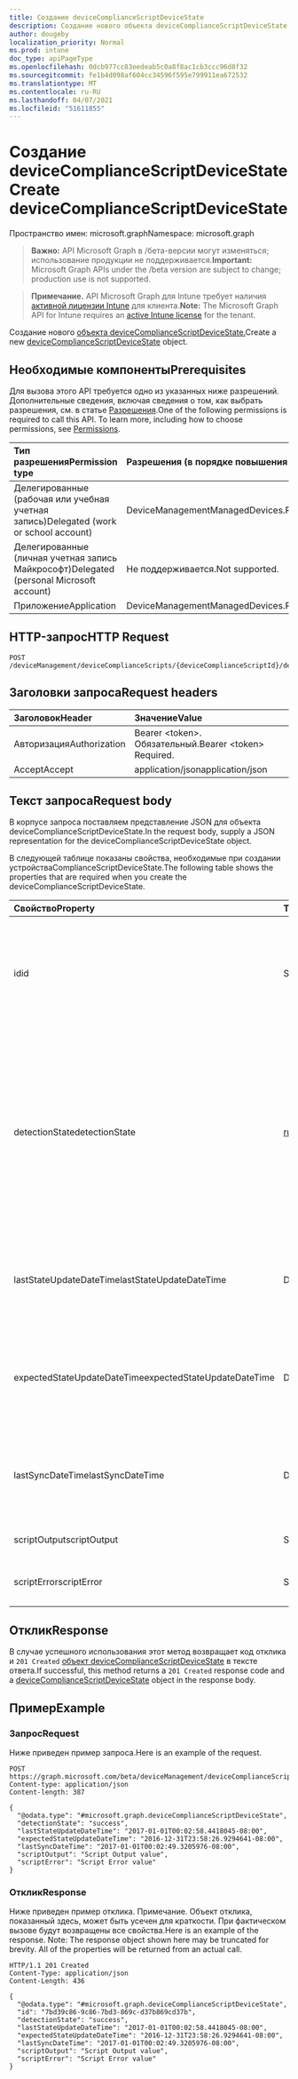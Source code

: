 ```yaml
---
title: Создание deviceComplianceScriptDeviceState
description: Создание нового объекта deviceComplianceScriptDeviceState.
author: dougeby
localization_priority: Normal
ms.prod: intune
doc_type: apiPageType
ms.openlocfilehash: 0dcb977cc83eedeab5c0a8f8ac1cb3ccc96d8f32
ms.sourcegitcommit: fe1b4d098af604cc34596f595e799911ea672532
ms.translationtype: MT
ms.contentlocale: ru-RU
ms.lasthandoff: 04/07/2021
ms.locfileid: "51611855"
---
```

# <a name="create-devicecompliancescriptdevicestate"></a><span data-ttu-id="03695-103">Создание deviceComplianceScriptDeviceState</span><span class="sxs-lookup"><span data-stu-id="03695-103">Create deviceComplianceScriptDeviceState</span></span>

<span data-ttu-id="03695-104">Пространство имен: microsoft.graph</span><span class="sxs-lookup"><span data-stu-id="03695-104">Namespace: microsoft.graph</span></span>

> <span data-ttu-id="03695-105">**Важно:** API Microsoft Graph в /бета-версии могут изменяться; использование продукции не поддерживается.</span><span class="sxs-lookup"><span data-stu-id="03695-105">**Important:** Microsoft Graph APIs under the /beta version are subject to change; production use is not supported.</span></span>

> <span data-ttu-id="03695-106">**Примечание.** API Microsoft Graph для Intune требует наличия [активной лицензии Intune](https://go.microsoft.com/fwlink/?linkid=839381) для клиента.</span><span class="sxs-lookup"><span data-stu-id="03695-106">**Note:** The Microsoft Graph API for Intune requires an [active Intune license](https://go.microsoft.com/fwlink/?linkid=839381) for the tenant.</span></span>

<span data-ttu-id="03695-107">Создание нового [объекта deviceComplianceScriptDeviceState.](../resources/intune-devices-devicecompliancescriptdevicestate.md)</span><span class="sxs-lookup"><span data-stu-id="03695-107">Create a new [deviceComplianceScriptDeviceState](../resources/intune-devices-devicecompliancescriptdevicestate.md) object.</span></span>

## <a name="prerequisites"></a><span data-ttu-id="03695-108">Необходимые компоненты</span><span class="sxs-lookup"><span data-stu-id="03695-108">Prerequisites</span></span>
<span data-ttu-id="03695-p101">Для вызова этого API требуется одно из указанных ниже разрешений. Дополнительные сведения, включая сведения о том, как выбрать разрешения, см. в статье [Разрешения](/graph/permissions-reference).</span><span class="sxs-lookup"><span data-stu-id="03695-p101">One of the following permissions is required to call this API. To learn more, including how to choose permissions, see [Permissions](/graph/permissions-reference).</span></span>

|<span data-ttu-id="03695-111">Тип разрешения</span><span class="sxs-lookup"><span data-stu-id="03695-111">Permission type</span></span>|<span data-ttu-id="03695-112">Разрешения (в порядке повышения привилегий)</span><span class="sxs-lookup"><span data-stu-id="03695-112">Permissions (from least to most privileged)</span></span>|
|:---|:---|
|<span data-ttu-id="03695-113">Делегированные (рабочая или учебная учетная запись)</span><span class="sxs-lookup"><span data-stu-id="03695-113">Delegated (work or school account)</span></span>|<span data-ttu-id="03695-114">DeviceManagementManagedDevices.ReadWrite.All</span><span class="sxs-lookup"><span data-stu-id="03695-114">DeviceManagementManagedDevices.ReadWrite.All</span></span>|
|<span data-ttu-id="03695-115">Делегированные (личная учетная запись Майкрософт)</span><span class="sxs-lookup"><span data-stu-id="03695-115">Delegated (personal Microsoft account)</span></span>|<span data-ttu-id="03695-116">Не поддерживается.</span><span class="sxs-lookup"><span data-stu-id="03695-116">Not supported.</span></span>|
|<span data-ttu-id="03695-117">Приложение</span><span class="sxs-lookup"><span data-stu-id="03695-117">Application</span></span>|<span data-ttu-id="03695-118">DeviceManagementManagedDevices.ReadWrite.All</span><span class="sxs-lookup"><span data-stu-id="03695-118">DeviceManagementManagedDevices.ReadWrite.All</span></span>|

## <a name="http-request"></a><span data-ttu-id="03695-119">HTTP-запрос</span><span class="sxs-lookup"><span data-stu-id="03695-119">HTTP Request</span></span>
<!-- {
  "blockType": "ignored"
}
-->
``` http
POST /deviceManagement/deviceComplianceScripts/{deviceComplianceScriptId}/deviceRunStates
```

## <a name="request-headers"></a><span data-ttu-id="03695-120">Заголовки запроса</span><span class="sxs-lookup"><span data-stu-id="03695-120">Request headers</span></span>
|<span data-ttu-id="03695-121">Заголовок</span><span class="sxs-lookup"><span data-stu-id="03695-121">Header</span></span>|<span data-ttu-id="03695-122">Значение</span><span class="sxs-lookup"><span data-stu-id="03695-122">Value</span></span>|
|:---|:---|
|<span data-ttu-id="03695-123">Авторизация</span><span class="sxs-lookup"><span data-stu-id="03695-123">Authorization</span></span>|<span data-ttu-id="03695-124">Bearer &lt;token&gt;. Обязательный.</span><span class="sxs-lookup"><span data-stu-id="03695-124">Bearer &lt;token&gt; Required.</span></span>|
|<span data-ttu-id="03695-125">Accept</span><span class="sxs-lookup"><span data-stu-id="03695-125">Accept</span></span>|<span data-ttu-id="03695-126">application/json</span><span class="sxs-lookup"><span data-stu-id="03695-126">application/json</span></span>|

## <a name="request-body"></a><span data-ttu-id="03695-127">Текст запроса</span><span class="sxs-lookup"><span data-stu-id="03695-127">Request body</span></span>
<span data-ttu-id="03695-128">В корпусе запроса поставляем представление JSON для объекта deviceComplianceScriptDeviceState.</span><span class="sxs-lookup"><span data-stu-id="03695-128">In the request body, supply a JSON representation for the deviceComplianceScriptDeviceState object.</span></span>

<span data-ttu-id="03695-129">В следующей таблице показаны свойства, необходимые при создании устройстваComplianceScriptDeviceState.</span><span class="sxs-lookup"><span data-stu-id="03695-129">The following table shows the properties that are required when you create the deviceComplianceScriptDeviceState.</span></span>

|<span data-ttu-id="03695-130">Свойство</span><span class="sxs-lookup"><span data-stu-id="03695-130">Property</span></span>|<span data-ttu-id="03695-131">Тип</span><span class="sxs-lookup"><span data-stu-id="03695-131">Type</span></span>|<span data-ttu-id="03695-132">Описание</span><span class="sxs-lookup"><span data-stu-id="03695-132">Description</span></span>|
|:---|:---|:---|
|<span data-ttu-id="03695-133">id</span><span class="sxs-lookup"><span data-stu-id="03695-133">id</span></span>|<span data-ttu-id="03695-134">String</span><span class="sxs-lookup"><span data-stu-id="03695-134">String</span></span>|<span data-ttu-id="03695-135">Ключ состояния состояния скрипта устройства устройства.</span><span class="sxs-lookup"><span data-stu-id="03695-135">Key of the device compliance script device state entity.</span></span> <span data-ttu-id="03695-136">Это свойство доступно только для чтения.</span><span class="sxs-lookup"><span data-stu-id="03695-136">This property is read-only.</span></span>|
|<span data-ttu-id="03695-137">detectionState</span><span class="sxs-lookup"><span data-stu-id="03695-137">detectionState</span></span>|[<span data-ttu-id="03695-138">runState</span><span class="sxs-lookup"><span data-stu-id="03695-138">runState</span></span>](../resources/intune-devices-runstate.md)|<span data-ttu-id="03695-139">Состояние обнаружения из последнего выполнения скрипта соответствия требованиям устройства.</span><span class="sxs-lookup"><span data-stu-id="03695-139">Detection state from the lastest device compliance script execution.</span></span> <span data-ttu-id="03695-140">Возможные значения: `unknown`, `success`, `fail`, `scriptError`, `pending`, `notApplicable`.</span><span class="sxs-lookup"><span data-stu-id="03695-140">Possible values are: `unknown`, `success`, `fail`, `scriptError`, `pending`, `notApplicable`.</span></span>|
|<span data-ttu-id="03695-141">lastStateUpdateDateTime</span><span class="sxs-lookup"><span data-stu-id="03695-141">lastStateUpdateDateTime</span></span>|<span data-ttu-id="03695-142">DateTimeOffset</span><span class="sxs-lookup"><span data-stu-id="03695-142">DateTimeOffset</span></span>|<span data-ttu-id="03695-143">Последний период выполнения сценария соответствия требованиям устройства</span><span class="sxs-lookup"><span data-stu-id="03695-143">The last timestamp of when the device compliance script executed</span></span>|
|<span data-ttu-id="03695-144">expectedStateUpdateDateTime</span><span class="sxs-lookup"><span data-stu-id="03695-144">expectedStateUpdateDateTime</span></span>|<span data-ttu-id="03695-145">DateTimeOffset</span><span class="sxs-lookup"><span data-stu-id="03695-145">DateTimeOffset</span></span>|<span data-ttu-id="03695-146">Следующий период выполнения сценария соответствия требованиям к устройству</span><span class="sxs-lookup"><span data-stu-id="03695-146">The next timestamp of when the device compliance script is expected to execute</span></span>|
|<span data-ttu-id="03695-147">lastSyncDateTime</span><span class="sxs-lookup"><span data-stu-id="03695-147">lastSyncDateTime</span></span>|<span data-ttu-id="03695-148">DateTimeOffset</span><span class="sxs-lookup"><span data-stu-id="03695-148">DateTimeOffset</span></span>|<span data-ttu-id="03695-149">Последний раз, когда расширение управления Intune синхронизировали с Intune</span><span class="sxs-lookup"><span data-stu-id="03695-149">The last time that Intune Managment Extension synced with Intune</span></span>|
|<span data-ttu-id="03695-150">scriptOutput</span><span class="sxs-lookup"><span data-stu-id="03695-150">scriptOutput</span></span>|<span data-ttu-id="03695-151">String</span><span class="sxs-lookup"><span data-stu-id="03695-151">String</span></span>|<span data-ttu-id="03695-152">Выход сценария обнаружения</span><span class="sxs-lookup"><span data-stu-id="03695-152">Output of the detection script</span></span>|
|<span data-ttu-id="03695-153">scriptError</span><span class="sxs-lookup"><span data-stu-id="03695-153">scriptError</span></span>|<span data-ttu-id="03695-154">String</span><span class="sxs-lookup"><span data-stu-id="03695-154">String</span></span>|<span data-ttu-id="03695-155">Ошибка из сценария обнаружения</span><span class="sxs-lookup"><span data-stu-id="03695-155">Error from the detection script</span></span>|



## <a name="response"></a><span data-ttu-id="03695-156">Отклик</span><span class="sxs-lookup"><span data-stu-id="03695-156">Response</span></span>
<span data-ttu-id="03695-157">В случае успешного использования этот метод возвращает код отклика и `201 Created` [объект deviceComplianceScriptDeviceState](../resources/intune-devices-devicecompliancescriptdevicestate.md) в тексте ответа.</span><span class="sxs-lookup"><span data-stu-id="03695-157">If successful, this method returns a `201 Created` response code and a [deviceComplianceScriptDeviceState](../resources/intune-devices-devicecompliancescriptdevicestate.md) object in the response body.</span></span>

## <a name="example"></a><span data-ttu-id="03695-158">Пример</span><span class="sxs-lookup"><span data-stu-id="03695-158">Example</span></span>

### <a name="request"></a><span data-ttu-id="03695-159">Запрос</span><span class="sxs-lookup"><span data-stu-id="03695-159">Request</span></span>
<span data-ttu-id="03695-160">Ниже приведен пример запроса.</span><span class="sxs-lookup"><span data-stu-id="03695-160">Here is an example of the request.</span></span>
``` http
POST https://graph.microsoft.com/beta/deviceManagement/deviceComplianceScripts/{deviceComplianceScriptId}/deviceRunStates
Content-type: application/json
Content-length: 387

{
  "@odata.type": "#microsoft.graph.deviceComplianceScriptDeviceState",
  "detectionState": "success",
  "lastStateUpdateDateTime": "2017-01-01T00:02:58.4418045-08:00",
  "expectedStateUpdateDateTime": "2016-12-31T23:58:26.9294641-08:00",
  "lastSyncDateTime": "2017-01-01T00:02:49.3205976-08:00",
  "scriptOutput": "Script Output value",
  "scriptError": "Script Error value"
}
```

### <a name="response"></a><span data-ttu-id="03695-161">Отклик</span><span class="sxs-lookup"><span data-stu-id="03695-161">Response</span></span>
<span data-ttu-id="03695-p104">Ниже приведен пример отклика. Примечание. Объект отклика, показанный здесь, может быть усечен для краткости. При фактическом вызове будут возвращены все свойства.</span><span class="sxs-lookup"><span data-stu-id="03695-p104">Here is an example of the response. Note: The response object shown here may be truncated for brevity. All of the properties will be returned from an actual call.</span></span>
``` http
HTTP/1.1 201 Created
Content-Type: application/json
Content-Length: 436

{
  "@odata.type": "#microsoft.graph.deviceComplianceScriptDeviceState",
  "id": "7bd39c86-9c86-7bd3-869c-d37b869cd37b",
  "detectionState": "success",
  "lastStateUpdateDateTime": "2017-01-01T00:02:58.4418045-08:00",
  "expectedStateUpdateDateTime": "2016-12-31T23:58:26.9294641-08:00",
  "lastSyncDateTime": "2017-01-01T00:02:49.3205976-08:00",
  "scriptOutput": "Script Output value",
  "scriptError": "Script Error value"
}
```




